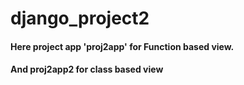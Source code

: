 # django_project2

#### Here project app 'proj2app' for Function based view.
#### And proj2app2 for class based view 
